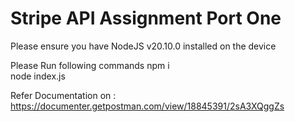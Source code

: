 # Stripe API Assignment Port One

Please ensure you have NodeJS v20.10.0 installed on the device

Please Run following commands
 npm i <br/>
 node index.js

Refer Documentation on : https://documenter.getpostman.com/view/18845391/2sA3XQggZs
